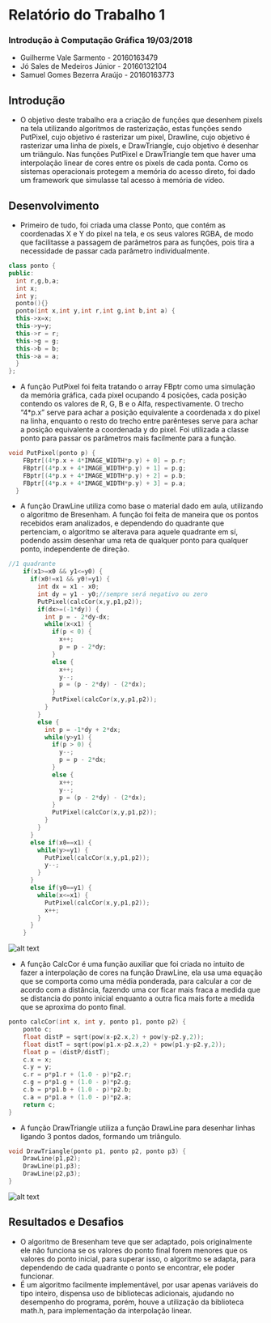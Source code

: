 # Relatório do Trabalho 1
### Introdução à Computação Gráfica 19/03/2018
   - Guilherme Vale Sarmento - 20160163479
   - Jó Sales de Medeiros Júnior - 20160132104
   - Samuel Gomes Bezerra Araújo - 20160163773

## Introdução

- O objetivo deste trabalho era a criação de funções que desenhem pixels na tela utilizando algoritmos de rasterização, estas funções sendo PutPixel, cujo objetivo é rasterizar um pixel, Drawline, cujo objetivo é rasterizar uma linha de pixels, e DrawTriangle, cujo objetivo é desenhar um triângulo. Nas funções PutPixel e DrawTriangle tem que haver uma interpolação linear de cores entre os pixels de cada ponta.
    Como os sistemas operacionais protegem a memória do acesso direto, foi dado um framework que simulasse tal acesso à memória de vídeo.

## Desenvolvimento

- Primeiro de tudo, foi criada uma classe Ponto, que contém as coordenadas X e Y do pixel na tela, e os seus valores RGBA, de modo que facilitasse a passagem de parâmetros para as funções, pois tira a necessidade de passar cada parâmetro individualmente.

```c++
class ponto {
public:
  int r,g,b,a;
  int x;
  int y;
  ponto(){}
  ponto(int x,int y,int r,int g,int b,int a) {
  this->x=x;
  this->y=y;
  this->r = r;
  this->g = g;
  this->b = b;
  this->a = a;
  }
};

```

- A função PutPixel foi feita tratando o array FBptr como uma simulação da memória gráfica, cada pixel ocupando 4 posições, cada posição contendo os valores de R, G, B e o Alfa, respectivamente. O trecho “4*p.x” serve para achar a posição equivalente a coordenada x do pixel na linha, enquanto o resto do trecho entre parênteses serve para achar a posição equivalente a coordenada y do pixel. Foi utilizada a classe ponto para passar os parâmetros mais facilmente para a função.

```c++
void PutPixel(ponto p) {
    FBptr[(4*p.x + 4*IMAGE_WIDTH*p.y) + 0] = p.r;
    FBptr[(4*p.x + 4*IMAGE_WIDTH*p.y) + 1] = p.g;
    FBptr[(4*p.x + 4*IMAGE_WIDTH*p.y) + 2] = p.b;
    FBptr[(4*p.x + 4*IMAGE_WIDTH*p.y) + 3] = p.a;
  }
```

- A função DrawLine utiliza como base o material dado em aula, utilizando o algoritmo de Bresenham. A função foi feita de maneira que os pontos recebidos eram analizados, e dependendo do quadrante que pertenciam, o algoritmo se alterava para aquele quadrante em sí, podendo assim desenhar uma reta de qualquer ponto para qualquer ponto, independente de direção.

```c++
//1 quadrante
    if(x1>=x0 && y1<=y0) {
      if(x0!=x1 && y0!=y1) {
        int dx = x1 - x0;
        int dy = y1 - y0;//sempre será negativo ou zero
        PutPixel(calcCor(x,y,p1,p2));
        if(dx>=(-1*dy)) {
          int p = - 2*dy-dx;
          while(x<x1) {
            if(p < 0) {
              x++;
              p = p - 2*dy;
            }
            else {
              x++;
              y--;
              p = (p - 2*dy) - (2*dx);
            }
            PutPixel(calcCor(x,y,p1,p2));
          }
        }
        else {
          int p = -1*dy + 2*dx;
          while(y>y1) {
            if(p > 0) {
              y--;
              p = p - 2*dx;
            }
            else {
              x++;
              y--;
              p = (p - 2*dy) - (2*dx);
            }
            PutPixel(calcCor(x,y,p1,p2));
          }
        }
      }
      else if(x0==x1) {
        while(y>=y1) {
          PutPixel(calcCor(x,y,p1,p2));
          y--;
        }
      }
      else if(y0==y1) {
        while(x<=x1) {
          PutPixel(calcCor(x,y,p1,p2));
          x++;
        }
      }
    }
```
![alt text](https://github.com/kaminarirn/I.C.G/blob/master/Prints/ExemploDrawLine.png)

- A função CalcCor é uma função auxiliar que foi criada no intuito de fazer a interpolação de cores na função DrawLine, ela usa uma equação que se comporta como uma média ponderada, para calcular a cor de acordo com a distância, fazendo uma cor ficar mais fraca a medida que se distancia do ponto inicial enquanto a outra fica mais forte a medida que se aproxima do ponto final.

```c++
ponto calcCor(int x, int y, ponto p1, ponto p2) {
    ponto c;
    float distP = sqrt(pow(x-p2.x,2) + pow(y-p2.y,2));
    float distT = sqrt(pow(p1.x-p2.x,2) + pow(p1.y-p2.y,2));
    float p = (distP/distT);
    c.x = x;
    c.y = y;
    c.r = p*p1.r + (1.0 - p)*p2.r;
    c.g = p*p1.g + (1.0 - p)*p2.g;
    c.b = p*p1.b + (1.0 - p)*p2.b;
    c.a = p*p1.a + (1.0 - p)*p2.a;
    return c;
}
```

- A função DrawTriangle utiliza a função DrawLine para desenhar linhas ligando 3 pontos dados, formando um triângulo.

```c++
void DrawTriangle(ponto p1, ponto p2, ponto p3) {
    DrawLine(p1,p2);
    DrawLine(p1,p3);
    DrawLine(p2,p3);
}
```
![alt text](https://github.com/kaminarirn/I.C.G/blob/master/Prints/ExemploDrawTriangle.png)

## Resultados e Desafios

- O algoritmo de Bresenham teve que ser adaptado, pois originalmente ele não funciona se os valores do ponto final forem menores que os valores do ponto inicial, para superar isso, o algoritmo se adapta, para dependendo de cada quadrante o ponto se encontrar, ele poder funcionar.
- É um algoritmo facilmente implementável, por usar apenas variáveis do tipo inteiro, dispensa uso de bibliotecas adicionais, ajudando no desempenho do programa, porém, houve a utilização da biblioteca math.h, para implementação da interpolação linear.
